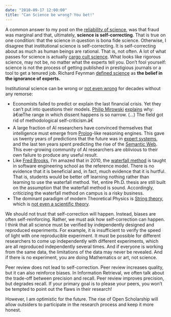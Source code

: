 ```yaml
---
date: "2010-09-17 12:00:00"
title: "Can Science be wrong? You bet!"
---
```




A common answer to my post on the [reliability of science](/lemire/blog/2010/09/06/how-reliable-is-science/), was that fraud was marginal and that, ultimately, __science is self-correcting__. That is true on one condition: that the science in question is bona fide science. Otherwise, I disagree that institutional science is self-correcting. It is self-correcting about as much as human beings are rational. That is, not often. A lot of what passes for science is actually [cargo cult science](https://en.wikipedia.org/wiki/Cargo_cult_science). What looks like rigorous science, may not be, no matter what the experts tell you. Don&rsquo;t fool yourself: science is not the process of getting published in prestigious journals or a tool to get a tenured job. Richard Feynman [defined science](http://www.fotuva.org/feynman/what_is_science.html) as __the belief in the ignorance of experts.__

Institutional science can be wrong or [not even wrong](https://en.wikipedia.org/wiki/Not_even_wrong) for decades without any remorse:

- Economists failed to predict or explain the last financial crisis. Yet they can&rsquo;t put into questions their models. [Philip Mirowski](https://en.wikipedia.org/wiki/Philip_Mirowski) [explains](http://www.newsweek.com/2010/09/16/our-best-economic-minds-are-failing-us.html) why: â€œThe range in which dissent happens is so narrow. (&hellip;) The field got rid of methodological self-criticism.â€
- A large fraction of AI researchers have convinced themselves that intelligence must emerge from [Prolog](https://en.wikipedia.org/wiki/Prolog)-like reasoning engines. This gave us twenty years of predictions that the future was in [expert systems](https://en.wikipedia.org/wiki/Expert_system), and the last ten years spent predicting the rise of the [Semantic Web](https://en.wikipedia.org/wiki/Semantic_web). This ever-growing community of AI researchers are oblivious to their own failure to produce any useful result.
- Like [Fred Brooks](https://www.amazon.com/gp/product/0201362988/ref=s9_simh_gw_p14_d0_i1?pf_rd_m=ATVPDKIKX0DER&amp;pf_rd_s=center-2&amp;pf_rd_r=1HK11WN6JR3TCDEG0THG&amp;pf_rd_t=101&amp;pf_rd_p=470938631&amp;pf_rd_i=507846), I&rsquo;m amazed that in 2010, the [waterfall method](https://en.wikipedia.org/wiki/Waterfall_method) is taught in software engineering school as the reference model. There is no evidence that it is beneficial and, in fact, much evidence that it is hurtful. That is, students would be better off learning nothing rather than learning to use the waterfall method. Yet, entire Ph.D. thesis are still built on the assumption that the waterfall method is sound. Accordingly, criticizing the waterfall method on campus is a risky business.
- The dominant paradigm of modern Theoretical Physics is [String theory](https://en.wikipedia.org/wiki/String_theory), which is [not even a scientific theory](https://www.amazon.com/Trouble-Physics-String-Theory-Science/dp/061891868X/ref=sr_1_1?ie=UTF8&amp;s=books&amp;qid=1284744643&amp;sr=8-1).


We should not trust that self-correction will happen. Instead, biases are often self-reinforcing. Rather, we must ask how self-correction can happen. I think that all science must be verified by independently designed and reproduced experiments. For example, it is insufficient to verify the speed of light with one reproducible experiment. It must be possible for different researchers to come up independently with different experiments, which are all reproduced independently several times. And if everyone is working from the same data, the limitations of the data may never be revealed. And if there is no experiment, you are doing Mathematics or art, not science.

Peer review does not lead to self-correction. Peer review increases quality, but it can also reinforce biases. In Information Retrieval, we often talk about the trade-off between precision and recall. Peer review improves precision, but degrades recall. If your primary goal is to please your peers, you won&rsquo;t be tempted to point out the flaws in their research!

However, I am optimistic for the future. The rise of Open Scholarship will allow outsiders to participate in the research process and keep it more honest.

